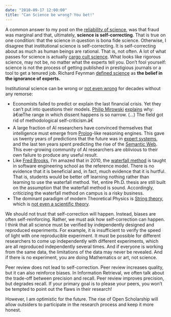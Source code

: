 ```yaml
---
date: "2010-09-17 12:00:00"
title: "Can Science be wrong? You bet!"
---
```




A common answer to my post on the [reliability of science](/lemire/blog/2010/09/06/how-reliable-is-science/), was that fraud was marginal and that, ultimately, __science is self-correcting__. That is true on one condition: that the science in question is bona fide science. Otherwise, I disagree that institutional science is self-correcting. It is self-correcting about as much as human beings are rational. That is, not often. A lot of what passes for science is actually [cargo cult science](https://en.wikipedia.org/wiki/Cargo_cult_science). What looks like rigorous science, may not be, no matter what the experts tell you. Don&rsquo;t fool yourself: science is not the process of getting published in prestigious journals or a tool to get a tenured job. Richard Feynman [defined science](http://www.fotuva.org/feynman/what_is_science.html) as __the belief in the ignorance of experts.__

Institutional science can be wrong or [not even wrong](https://en.wikipedia.org/wiki/Not_even_wrong) for decades without any remorse:

- Economists failed to predict or explain the last financial crisis. Yet they can&rsquo;t put into questions their models. [Philip Mirowski](https://en.wikipedia.org/wiki/Philip_Mirowski) [explains](http://www.newsweek.com/2010/09/16/our-best-economic-minds-are-failing-us.html) why: â€œThe range in which dissent happens is so narrow. (&hellip;) The field got rid of methodological self-criticism.â€
- A large fraction of AI researchers have convinced themselves that intelligence must emerge from [Prolog](https://en.wikipedia.org/wiki/Prolog)-like reasoning engines. This gave us twenty years of predictions that the future was in [expert systems](https://en.wikipedia.org/wiki/Expert_system), and the last ten years spent predicting the rise of the [Semantic Web](https://en.wikipedia.org/wiki/Semantic_web). This ever-growing community of AI researchers are oblivious to their own failure to produce any useful result.
- Like [Fred Brooks](https://www.amazon.com/gp/product/0201362988/ref=s9_simh_gw_p14_d0_i1?pf_rd_m=ATVPDKIKX0DER&amp;pf_rd_s=center-2&amp;pf_rd_r=1HK11WN6JR3TCDEG0THG&amp;pf_rd_t=101&amp;pf_rd_p=470938631&amp;pf_rd_i=507846), I&rsquo;m amazed that in 2010, the [waterfall method](https://en.wikipedia.org/wiki/Waterfall_method) is taught in software engineering school as the reference model. There is no evidence that it is beneficial and, in fact, much evidence that it is hurtful. That is, students would be better off learning nothing rather than learning to use the waterfall method. Yet, entire Ph.D. thesis are still built on the assumption that the waterfall method is sound. Accordingly, criticizing the waterfall method on campus is a risky business.
- The dominant paradigm of modern Theoretical Physics is [String theory](https://en.wikipedia.org/wiki/String_theory), which is [not even a scientific theory](https://www.amazon.com/Trouble-Physics-String-Theory-Science/dp/061891868X/ref=sr_1_1?ie=UTF8&amp;s=books&amp;qid=1284744643&amp;sr=8-1).


We should not trust that self-correction will happen. Instead, biases are often self-reinforcing. Rather, we must ask how self-correction can happen. I think that all science must be verified by independently designed and reproduced experiments. For example, it is insufficient to verify the speed of light with one reproducible experiment. It must be possible for different researchers to come up independently with different experiments, which are all reproduced independently several times. And if everyone is working from the same data, the limitations of the data may never be revealed. And if there is no experiment, you are doing Mathematics or art, not science.

Peer review does not lead to self-correction. Peer review increases quality, but it can also reinforce biases. In Information Retrieval, we often talk about the trade-off between precision and recall. Peer review improves precision, but degrades recall. If your primary goal is to please your peers, you won&rsquo;t be tempted to point out the flaws in their research!

However, I am optimistic for the future. The rise of Open Scholarship will allow outsiders to participate in the research process and keep it more honest.

